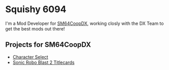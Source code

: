 # Squishy 6094
I'm a Mod Developer for [SM64CoopDX](https://sm64coopdx.com), working closly with the DX Team to get the best mods out there!

## Projects for SM64CoopDX
 - [Character Select](https://github.com/Squishy6094/character-select-coop)
 - [Sonic Robo Blast 2 Titlecards](https://github.com/Squishy6094/srb2-titlecards-coop)

<!--
**Squishy6094/Squishy6094** is a ✨ _special_ ✨ repository because its `README.md` (this file) appears on your GitHub profile.

Here are some ideas to get you started:

- 🔭 I’m currently working on ...
- 🌱 I’m currently learning ...
- 👯 I’m looking to collaborate on ...
- 🤔 I’m looking for help with ...
- 💬 Ask me about ...
- 📫 How to reach me: ...
- 😄 Pronouns: ...
- ⚡ Fun fact: ...
-->
